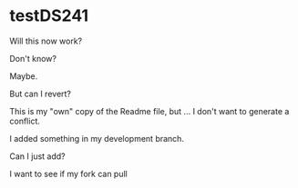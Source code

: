 # testDS241

Will this now work?

Don't know?

Maybe.

But can I revert?


This is my "own" copy of the Readme file, but ... I don't want to generate a conflict.


I added something in my development branch.

Can I just add?

I want to see if my fork can pull
